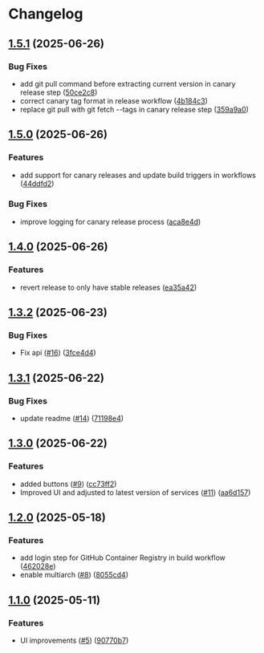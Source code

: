 # Changelog

## [1.5.1](https://github.com/remla25-team3/app-frontend/compare/v1.5.0...v1.5.1) (2025-06-26)


### Bug Fixes

* add git pull command before extracting current version in canary release step ([50ce2c8](https://github.com/remla25-team3/app-frontend/commit/50ce2c8fca4afc33b501559aab30cebbf78c598c))
* correct canary tag format in release workflow ([4b184c3](https://github.com/remla25-team3/app-frontend/commit/4b184c3a20a7927ccae4a85fda1f5bddbceacc4d))
* replace git pull with git fetch --tags in canary release step ([359a9a0](https://github.com/remla25-team3/app-frontend/commit/359a9a0f3201a6b0467dcbb0f16d18f19c0e9bf4))

## [1.5.0](https://github.com/remla25-team3/app-frontend/compare/v1.4.0...v1.5.0) (2025-06-26)


### Features

* add support for canary releases and update build triggers in workflows ([44ddfd2](https://github.com/remla25-team3/app-frontend/commit/44ddfd245286328391a4e03fac15e0dbdab35c88))


### Bug Fixes

* improve logging for canary release process ([aca8e4d](https://github.com/remla25-team3/app-frontend/commit/aca8e4d7e87b232e1725ac8a5e083083526cfe7b))

## [1.4.0](https://github.com/remla25-team3/app-frontend/compare/v1.3.3...v1.4.0) (2025-06-26)


### Features

* revert release to only have stable releases ([ea35a42](https://github.com/remla25-team3/app-frontend/commit/ea35a4223b4d84969ad3c82ec32b5e9f96aa599c))

## [1.3.2](https://github.com/remla25-team3/app-frontend/compare/v1.3.1...v1.3.2) (2025-06-23)


### Bug Fixes

* Fix api ([#16](https://github.com/remla25-team3/app-frontend/issues/16)) ([3fce4d4](https://github.com/remla25-team3/app-frontend/commit/3fce4d46b4aca775be908ece48c8a2207d4ff18b))

## [1.3.1](https://github.com/remla25-team3/app-frontend/compare/v1.3.0...v1.3.1) (2025-06-22)


### Bug Fixes

* update readme ([#14](https://github.com/remla25-team3/app-frontend/issues/14)) ([71198e4](https://github.com/remla25-team3/app-frontend/commit/71198e4fb6b3472838707643b96a99f5eb3ed504))

## [1.3.0](https://github.com/remla25-team3/app-frontend/compare/v1.2.0...v1.3.0) (2025-06-22)


### Features

* added buttons ([#9](https://github.com/remla25-team3/app-frontend/issues/9)) ([cc73ff2](https://github.com/remla25-team3/app-frontend/commit/cc73ff2b2e97083e3683c7a7dba5dffbf76cf3b7))
* Improved UI and adjusted to latest version of services ([#11](https://github.com/remla25-team3/app-frontend/issues/11)) ([aa6d157](https://github.com/remla25-team3/app-frontend/commit/aa6d1578a9810c4a9c4c1655ff9a170dc69bb98f))

## [1.2.0](https://github.com/remla25-team3/app-frontend/compare/v1.1.0...v1.2.0) (2025-05-18)


### Features

* add login step for GitHub Container Registry in build workflow ([462028e](https://github.com/remla25-team3/app-frontend/commit/462028e540064d38c6cc9196dbac794241f93968))
* enable multiarch ([#8](https://github.com/remla25-team3/app-frontend/issues/8)) ([8055cd4](https://github.com/remla25-team3/app-frontend/commit/8055cd4fcdf562d4d09c179949670c81e47373e1))

## [1.1.0](https://github.com/remla25-team3/app-frontend/compare/v1.0.0...v1.1.0) (2025-05-11)


### Features

* UI improvements ([#5](https://github.com/remla25-team3/app-frontend/issues/5)) ([90770b7](https://github.com/remla25-team3/app-frontend/commit/90770b72f91efc75e3b1b5fb83626ea0455bb633))
